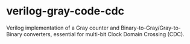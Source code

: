# verilog-gray-code-cdc
Verilog implementation of a Gray counter and Binary-to-Gray/Gray-to-Binary converters, essential for multi-bit Clock Domain Crossing (CDC).
